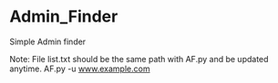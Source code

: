 # Admin_Finder
Simple Admin finder

Note: File list.txt should be the same path with AF.py and be updated  anytime.
AF.py -u www.example.com 

